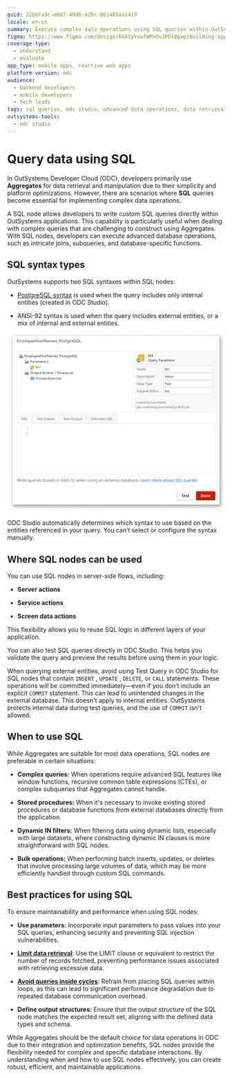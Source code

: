 ```yaml
---
guid: 22b6fa5c-e6d7-49db-a2bc-861465aa1419
locale: en-us
summary: Execute complex data operations using SQL queries within OutSystems Data Cloud (ODC), including support for PostgreSQL and ANSI-92 syntax in ODC Studio.
figma: https://www.figma.com/design/6G4tyYswfWPn5uJPDlBpvp/Building-apps?node-id=7298-10
coverage-type:
  - understand
  - evaluate
app_type: mobile apps, reactive web apps
platform-version: odc
audience:
  - backend developers
  - mobile developers
  - tech leads
tags: sql queries, odc studio, advanced data operations, data retrieval
outsystems-tools:
  - odc studio
---
```


# Query data using SQL

In OutSystems Developer Cloud (ODC), developers primarily use **Aggregates** for data retrieval and manipulation due to their simplicity and platform optimizations. However, there are scenarios where **SQL** queries become essential for implementing complex data operations.

A SQL node allows developers to write custom SQL queries directly within OutSystems applications. This capability is particularly useful when dealing with complex queries that are challenging to construct using Aggregates. With SQL nodes, developers can execute advanced database operations, such as intricate joins, subqueries, and database-specific functions.

## SQL syntax types

OutSystems supports two SQL syntaxes within SQL nodes:

* [PostgreSQL syntax](../../../../onboarding/differences-sql.md) is used when the query includes only internal entities (created in ODC Studio).

* ANSI-92 syntax is used when the query includes external entities, or a mix of internal and external entities.

![Screenshot of SQL node configuration in OutSystems Developer Cloud (ODC) Studio showing query parameters and output entities.](images/use-sql-odcs.png "SQL Node Configuration in ODC Studio")

ODC Studio automatically determines which syntax to use based on the entities referenced in your query. You can’t select or configure the syntax manually.

## Where SQL nodes can be used

You can use SQL nodes in server-side flows, including:

* **Server actions**

* **Service actions**

* **Screen data actions**

This flexibility allows you to reuse SQL logic in different layers of your application.

You can also test SQL queries directly in ODC Studio. This helps you validate the query and preview the results before using them in your logic.

<div class="warning" markdown="1">

When querying external entities, avoid using Test Query in ODC Studio for SQL nodes that contain ```INSERT``` , ```UPDATE``` , ```DELETE```, or ```CALL``` statements. These operations will be committed immediately—even if you don’t include an explicit ```COMMIT``` statement. This can lead to unintended changes in the external database.
This doesn't apply to internal entities. OutSystems protects internal data during test queries, and the use of ```COMMIT``` isn't allowed.

</div>

## When to use SQL


While Aggregates are suitable for most data operations, SQL nodes are preferable in certain situations:

* **Complex queries:** When operations require advanced SQL features like window functions, recursive common table expressions (CTEs), or complex subqueries that Aggregates cannot handle.

* **Stored procedures:** When it's necessary to invoke existing stored procedures or database functions from external databases directly from the application.

* **Dynamic IN filters:** When filtering data using dynamic lists, especially with large datasets, where constructing dynamic IN clauses is more straightforward with SQL nodes.

* **Bulk operations:** When performing batch inserts, updates, or deletes that involve processing large volumes of data, which may be more efficiently handled through custom SQL commands.


## Best practices for using SQL

To ensure maintainability and performance when using SQL nodes:

* **Use parameters:** Incorporate input parameters to pass values into your SQL queries, enhancing security and preventing SQL injection vulnerabilities.

* [**Limit data retrieval**](../../../../monitor-and-troubleshoot/manage-technical-debt/performance/unlimited-records-in-sql-query.md): Use the LIMIT clause or equivalent to restrict the number of records fetched, preventing performance issues associated with retrieving excessive data.

* [**Avoid queries inside cycles**](../../../../monitor-and-troubleshoot/manage-technical-debt/performance/aggregate-or-sql-query-inside-a-cycle.md): Refrain from placing SQL queries within loops, as this can lead to significant performance degradation due to repeated database communication overhead.

* **Define output structures:** Ensure that the output structure of the SQL node matches the expected result set, aligning with the defined data types and schema.

While Aggregates should be the default choice for data operations in ODC due to their integration and optimization benefits, SQL nodes provide the flexibility needed for complex and specific database interactions. By understanding when and how to use SQL nodes effectively, you can create robust, efficient, and maintainable applications.
